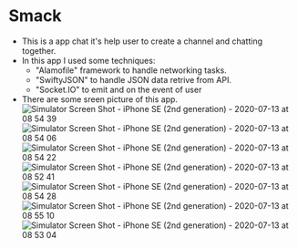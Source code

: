 # Smack
- This is a app chat it's help user to create a channel and chatting together.
- In this app I used some techniques:
    + "Alamofile" framework to handle networking tasks.
    + "SwiftyJSON" to handle JSON data retrive from API.
    + "Socket.IO" to emit and on the event of user
- There are some sreen picture of this app.
![Simulator Screen Shot - iPhone SE (2nd generation) - 2020-07-13 at 08 54 39](https://user-images.githubusercontent.com/46244010/87264327-e9f82800-c4e9-11ea-932e-550d85b8b305.png)
![Simulator Screen Shot - iPhone SE (2nd generation) - 2020-07-13 at 08 54 06](https://user-images.githubusercontent.com/46244010/87264331-ebc1eb80-c4e9-11ea-90fb-3da6f9872fd5.png)
![Simulator Screen Shot - iPhone SE (2nd generation) - 2020-07-13 at 08 54 22](https://user-images.githubusercontent.com/46244010/87264336-ed8baf00-c4e9-11ea-98b1-68d3b90682a4.png)
![Simulator Screen Shot - iPhone SE (2nd generation) - 2020-07-13 at 08 52 41](https://user-images.githubusercontent.com/46244010/87264342-f11f3600-c4e9-11ea-8dd4-d7b48d2952f2.png)
![Simulator Screen Shot - iPhone SE (2nd generation) - 2020-07-13 at 08 54 28](https://user-images.githubusercontent.com/46244010/87264344-f2506300-c4e9-11ea-9770-43a5e973b854.png)
![Simulator Screen Shot - iPhone SE (2nd generation) - 2020-07-13 at 08 55 10](https://user-images.githubusercontent.com/46244010/87264349-f41a2680-c4e9-11ea-8f82-f682e2c42a51.png)
![Simulator Screen Shot - iPhone SE (2nd generation) - 2020-07-13 at 08 53 04](https://user-images.githubusercontent.com/46244010/87264350-f54b5380-c4e9-11ea-8d6c-b712ebcc5237.png)
